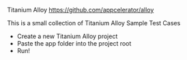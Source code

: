 Titanium Alloy https://github.com/appcelerator/alloy

This is a small collection of Titanium Alloy Sample Test Cases 

- Create a new Titanium Alloy project 
- Paste the app folder into the project root
- Run!

